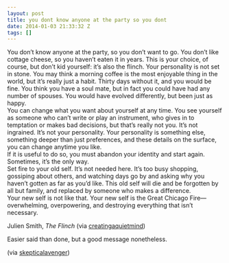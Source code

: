 ```yaml
---
layout: post
title: you dont know anyone at the party so you dont
date: 2014-01-03 21:33:32 Z
tags: []
---
```

You don’t know anyone at the party, so you don’t want to go. You don’t like cottage cheese, so you haven’t eaten it in years. This is your choice, of course, but don’t kid yourself: it’s also the flinch. Your personality is not set in stone. You may think a morning coffee is the most enjoyable thing in the world, but it’s really just a habit. Thirty days without it, and you would be fine. You think you have a soul mate, but in fact you could have had any number of spouses. You would have evolved differently, but been just as happy.  
You can change what you want about yourself at any time. You see yourself as someone who can’t write or play an instrument, who gives in to temptation or makes bad decisions, but that’s really not you. It’s not ingrained. It’s not your personality. Your personality is something else, something deeper than just preferences, and these details on the surface, you can change anytime you like.  
If it is useful to do so, you must abandon your identity and start again. Sometimes, it’s the only way.  
Set fire to your old self. It’s not needed here. It’s too busy shopping, gossiping about others, and watching days go by and asking why you haven’t gotten as far as you’d like. This old self will die and be forgotten by all but family, and replaced by someone who makes a difference.  
Your new self is not like that. Your new self is the Great Chicago Fire—overwhelming, overpowering, and destroying everything that isn’t necessary.

Julien Smith, _The Flinch_ (via [creatingaquietmind](http://creatingaquietmind.tumblr.com/))

Easier said than done, but a good message nonetheless.

(via [skepticalavenger](http://skepticalavenger.tumblr.com/))

